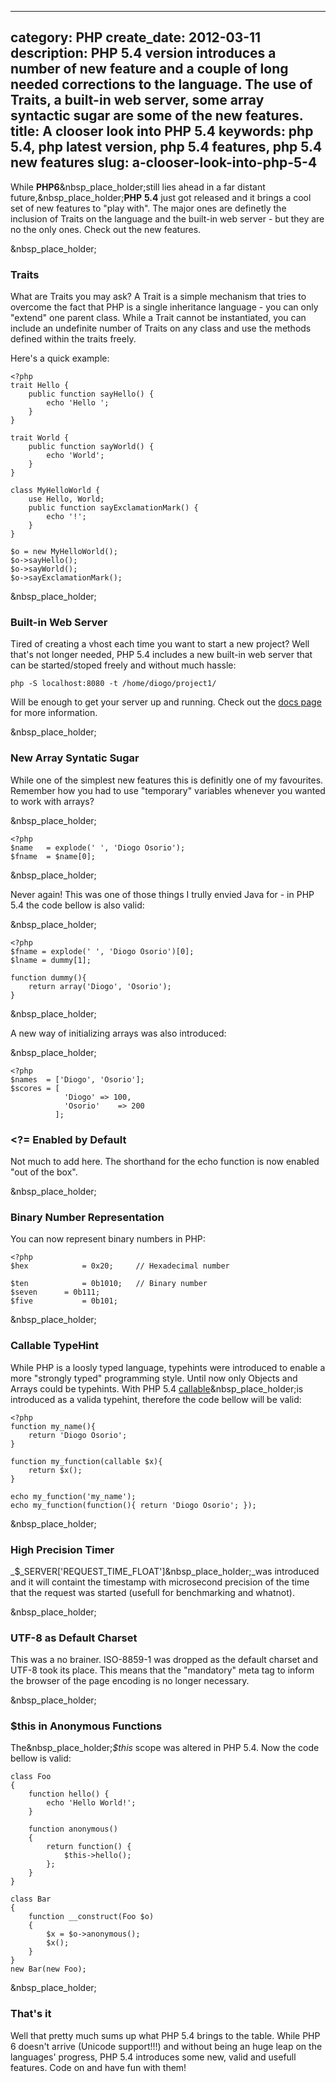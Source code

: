 ----
category: PHP
create_date: 2012-03-11
description: PHP 5.4 version introduces a number of new feature and a couple of long needed corrections to the language. The use of Traits, a built-in web server, some array syntactic sugar are some of the new features.
title: A clooser look into PHP 5.4
keywords: php 5.4, php latest version, php 5.4 features, php 5.4 new features
slug: a-clooser-look-into-php-5-4
----

While **PHP6**&nbsp_place_holder;still lies ahead in a far distant
future,&nbsp_place_holder;**PHP** **5.4** just got released and it brings a
cool set of new features to "play with". The major ones are definetly the
inclusion of Traits on the language and the built-in web server - but they are
no the only ones. Check out the new features.

&nbsp_place_holder;

### Traits

What are Traits you may ask? A Trait is a simple mechanism that tries to
overcome the fact that PHP is a single inheritance language - you can only
"extend" one parent class. While a Trait cannot be instantiated, you can
include an undefinite number of Traits on any class and use the methods
defined within the traits freely.

Here's a quick example:

    
    <?php
    trait Hello {
        public function sayHello() {
            echo 'Hello ';
        }
    }
    
    trait World {
        public function sayWorld() {
            echo 'World';
        }
    }
    
    class MyHelloWorld {
        use Hello, World;
        public function sayExclamationMark() {
            echo '!';
        }
    }
    
    $o = new MyHelloWorld();
    $o->sayHello();
    $o->sayWorld();
    $o->sayExclamationMark();

&nbsp_place_holder;

### Built-in Web Server

Tired of creating a vhost each time you want to start a new project? Well
that's not longer needed, PHP 5.4 includes a new built-in web server that can
be started/stoped freely and without much hassle:

    
    php -S localhost:8080 -t /home/diogo/project1/

Will be enough to get your server up and running. Check out the [docs
page](http://php.net/manual/en/features.commandline.webserver.php) for more
information.

&nbsp_place_holder;

### New Array Syntatic Sugar

While one of the simplest new features this is definitly one of my favourites.
Remember how you had to use "temporary" variables whenever you wanted to work
with arrays?

&nbsp_place_holder;

    
    <?php
    $name 	= explode(' ', 'Diogo Osorio');
    $fname	= $name[0];

&nbsp_place_holder;

Never again! This was one of those things I trully envied Java for - in PHP
5.4 the code bellow is also valid:

&nbsp_place_holder;

    
    <?php
    $fname = explode(' ', 'Diogo Osorio')[0];
    $lname = dummy[1];
    
    function dummy(){
    	return array('Diogo', 'Osorio');
    }

&nbsp_place_holder;

A new way of initializing arrays was also introduced:

&nbsp_place_holder;

    
    <?php
    $names 	= ['Diogo', 'Osorio'];
    $scores	= [
    			'Diogo'	=> 100,
    			'Osorio'	=> 200
    		  ];

### <?= Enabled by Default

Not much to add here. The shorthand for the echo function is now enabled "out
of the box".

&nbsp_place_holder;

### Binary Number Representation

You can now represent binary numbers in PHP:

    
    <?php
    $hex			= 0x20;		// Hexadecimal number
    
    $ten			= 0b1010;	// Binary number
    $seven		= 0b111;
    $five			= 0b101;

&nbsp_place_holder;

### Callable TypeHint

While PHP is a loosly typed language, typehints were introduced to enable a
more "strongly typed" programming style. Until now only Objects and Arrays
could be typehints. With PHP 5.4
[callable](https://wiki.php.net/rfc/callable)&nbsp_place_holder;is introduced
as a valida typehint, therefore the code bellow will be valid:

    
    <?php
    function my_name(){
    	return 'Diogo Osorio';
    }
    
    function my_function(callable $x){
    	return $x();
    }
    
    echo my_function('my_name');
    echo my_function(function(){ return 'Diogo Osorio'; });

&nbsp_place_holder;

### High Precision Timer

_$_SERVER['REQUEST_TIME_FLOAT']&nbsp_place_holder;_was introduced and it will
containt the timestamp with microsecond precision of the time that the request
was started (usefull for benchmarking and whatnot).

&nbsp_place_holder;

### UTF-8 as Default Charset

This was a no brainer. ISO-8859-1 was dropped as the default charset and UTF-8
took its place. This means that the "mandatory" meta tag to inform the browser
of the page encoding is no longer necessary.

&nbsp_place_holder;

### $this in Anonymous Functions

The&nbsp_place_holder;_$this_ scope was altered in PHP 5.4. Now the code
bellow is valid:

    
    class Foo
    {
        function hello() {
            echo 'Hello World!';
        }
     
        function anonymous()
        {
            return function() {
                $this->hello();
            };
        }
    }
     
    class Bar
    {
        function __construct(Foo $o)
        {
            $x = $o->anonymous();
            $x();
        }
    }
    new Bar(new Foo);

&nbsp_place_holder;

### That's it

Well that pretty much sums up what PHP 5.4 brings to the table. While PHP 6
doesn't arrive (Unicode support!!!) and without being an huge leap on the
languages' progress, PHP 5.4 introduces some new, valid and usefull features.
Code on and have fun with them!

